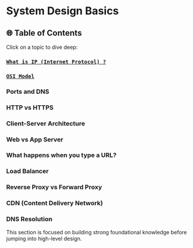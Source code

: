 # System Design Basics

## 🌐 Table of Contents

Click on a topic to dive deep:

### [`What is IP (Internet Protocol) ?`](./topics/ip.md)

### [`OSI Model`](./topics/osi_Model.md)
### Ports and DNS

### HTTP vs HTTPS

### Client-Server Architecture

### Web vs App Server

### What happens when you type a URL?

### Load Balancer

### Reverse Proxy vs Forward Proxy

### CDN (Content Delivery Network)

### DNS Resolution

This section is focused on building strong foundational knowledge before jumping into high-level design.
